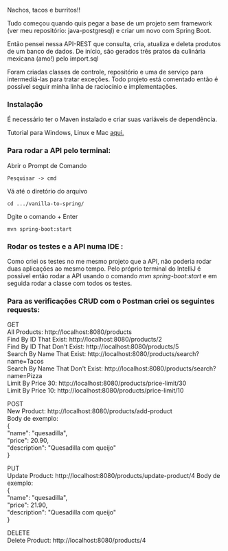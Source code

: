 Nachos, tacos e burritos!!

Tudo começou quando quis pegar a base de um projeto sem framework (ver meu repositório: java-postgresql) e criar um novo com Spring Boot. 

Então pensei nessa API-REST que consulta, cria, atualiza e deleta produtos de um banco de dados. De início, são gerados três pratos da culinária mexicana (amo!) pelo import.sql

Foram criadas classes de controle, repositório e uma de serviço para intermediá-las para tratar exceções. Todo projeto está comentado então é possível seguir minha linha de raciocínio e implementações.

### Instalação

É necessário ter o Maven instalado e criar suas variáveis de dependência.

Tutorial para Windows, Linux e Mac [aqui.](https://www.baeldung.com/install-maven-on-windows-linux-mac)

### Para rodar a API pelo terminal:

Abrir o Prompt de Comando

	Pesquisar -> cmd
	
Vá até o diretório do arquivo 

	cd .../vanilla-to-spring/
	
Dgite o comando + Enter

	mvn spring-boot:start

### Rodar os testes e a API numa IDE :

Como criei os testes no me mesmo projeto que a API, não poderia rodar duas aplicações ao mesmo tempo. Pelo próprio terminal do IntelliJ é possível então rodar a API usando o comando *mvn spring-boot:start* e em seguida rodar a classe com todos os testes.

### Para as verificações CRUD com o Postman criei os seguintes requests:

GET <br>
All Products: http://localhost:8080/products <br>
Find By ID That Exist: http://localhost:8080/products/2 <br>
Find By ID That Don't Exist: http://localhost:8080/products/5 <br>
Search By Name That Exist: http://localhost:8080/products/search?name=Tacos <br>
Search By Name That Don't Exist: http://localhost:8080/products/search?name=Pizza <br>
Limit By Price 30: http://localhost:8080/products/price-limit/30 <br>
Limit By Price 10: http://localhost:8080/products/price-limit/10 <br>


POST <br>
New Product: http://localhost:8080/products/add-product  <br>
Body de exemplo: <br>
{ <br>
  "name": "quesadilla", <br>
  "price": 20.90, <br>
  "description": "Quesadilla com queijo" <br>
} <br>


PUT <br>
Update Product: http://localhost:8080/products/update-product/4
Body de exemplo: <br>
{ <br>
  "name": "quesadilla", <br>
  "price": 21.90, <br>
  "description": "Quesadilla com queijo" <br>
} <br>


DELETE <br>
Delete Product: http://localhost:8080/products/4
